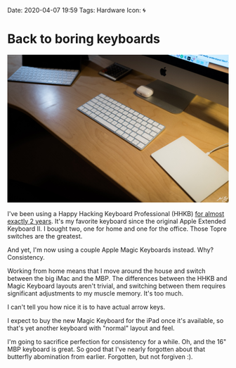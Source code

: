 Date: 2020-04-07 19:59
Tags: Hardware
Icon: 🌀

# Back to boring keyboards

![](/_img/2020/2020-04-07_keyboards-wm.jpg)

I've been using a Happy Hacking Keyboard Professional (HHKB) [for almost exactly 2 years](https://www.baty.net/2018/the-happy-hacking-keyboard-professional-2/). It's my favorite keyboard since the original Apple Extended Keyboard II. I bought two, one for home and one for the office. Those Topre switches are the greatest.

And yet, I'm now using a couple Apple Magic Keyboards instead. Why? Consistency.

Working from home means that I move around the house and switch between the big iMac and the MBP. The differences between the HHKB and Magic Keyboard layouts aren't trivial, and switching between them requires significant adjustments to my muscle memory. It's too much.

I can't tell you how nice it is to have actual arrow keys.

I expect to buy the new Magic Keyboard for the iPad once it's available, so that's yet another keyboard with "normal" layout and feel. 

I'm going to sacrifice perfection for consistency for a while. Oh, and the 16" MBP keyboard is great. So good that I've nearly forgotten about that butterfly abomination from earlier. Forgotten, but not forgiven :).



